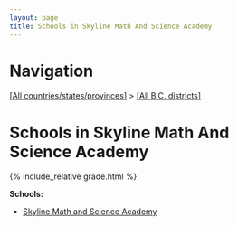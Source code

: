 ```yaml
---
layout: page
title: Schools in Skyline Math And Science Academy
---
```

# Navigation

[[All countries/states/provinces]](../..) > [[All B.C. districts]](..)

# Schools in Skyline Math And Science Academy

{% include_relative grade.html %}

**Schools:**

- [Skyline Math and Science Academy](Skyline_Math_and_Science_Academy.md)
